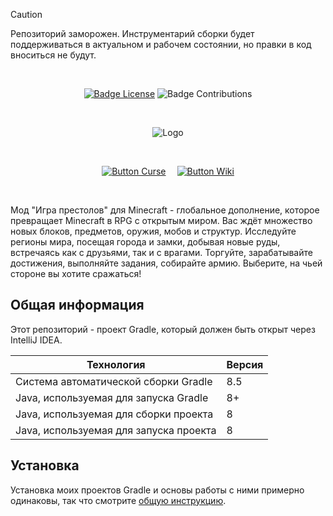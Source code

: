 > [!CAUTION]
> Репозиторий заморожен. Инструментарий сборки будет поддерживаться в актуальном и рабочем состоянии, но правки в код вноситься не будут.

<div align = center>

<br>

[![Badge License]][License]
![Badge Contributions]

<br>

![Logo]

<br>

[![Button Curse]][Curse]   
[![Button Wiki]][Wiki]

<br>

</div>

Мод "Игра престолов" для Minecraft - глобальное дополнение, которое превращает Minecraft в RPG c открытым миром. Вас ждёт множество новых блоков, предметов, оружия, мобов и структур. Исследуйте регионы мира, посещая города и замки, добывая новые руды, встречаясь как с друзьями, так и с врагами. Торгуйте, зарабатывайте достижения, выполняйте задания, собирайте армию. Выберите, на чьей стороне вы хотите сражаться!

## Общая информация

Этот репозиторий - проект Gradle, который должен быть открыт через IntelliJ IDEA.

| Технология                             | Версия |
|----------------------------------------|--------|
| Система автоматической сборки Gradle   | 8.5    |
| Java, используемая для запуска Gradle  | 8+     |
| Java, используемая для сборки проекта  | 8      |
| Java, используемая для запуска проекта | 8      |

## Установка

Установка моих проектов Gradle и основы работы с ними примерно одинаковы, так что
смотрите [общую инструкцию](https://github.com/Hummel009/Legendary-Item#readme).

<!----------------------------------------------------------------------------->

[License]: LICENSE
[Curse]: https://www.curseforge.com/minecraft/mc-mods/gotminecraftmod
[Logo]: src/main/resources/assets/got/logo.png
[Wiki]: https://gotminecraftmod.fandom.com/ru/wiki/%D0%9C%D0%BE%D0%B4_%22%D0%98%D0%B3%D1%80%D0%B0_%D0%BF%D1%80%D0%B5%D1%81%D1%82%D0%BE%D0%BB%D0%BE%D0%B2%22_%D0%B4%D0%BB%D1%8F_Minecraft_%D0%B2%D0%B8%D0%BA%D0%B8


<!----------------------------------[ Badges ]--------------------------------->

[Badge Contributions]: https://img.shields.io/badge/Contributions-Welcome-3d6c23.svg?style=for-the-badge&labelColor=569A31
[Badge License]: https://img.shields.io/badge/License-GPL_3-0167a0.svg?style=for-the-badge&labelColor=blue


<!---------------------------------[ Buttons ]--------------------------------->

[Button Curse]: https://img.shields.io/badge/Download-f16436.svg?style=for-the-badge&logoColor=white&logo=CurseForge
[Button Wiki]: https://img.shields.io/badge/Wiki-FA005A.svg?style=for-the-badge&logoColor=white&logo=Fandom
